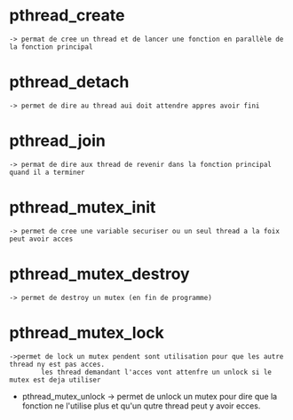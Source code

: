 # pthread_create
    -> permat de cree un thread et de lancer une fonction en parallèle de la fonction principal

# pthread_detach
    -> permet de dire au thread aui doit attendre appres avoir fini

# pthread_join
    -> permat de dire aux thread de revenir dans la fonction principal quand il a terminer

# pthread_mutex_init
    -> permet de cree une variable securiser ou un seul thread a la foix peut avoir acces

# pthread_mutex_destroy
    -> permet de destroy un mutex (en fin de programme)

# pthread_mutex_lock
    ->permet de lock un mutex pendent sont utilisation pour que les autre thread ny est pas acces.
			les thread demandant l'acces vont attenfre un unlock si le mutex est deja utiliser

- pthread_mutex_unlock   -> permet de unlock un mutex pour dire que la fonction ne l'utilise plus et qu'un qutre thread peut y avoir ecces.
